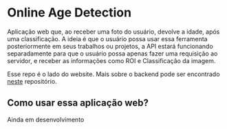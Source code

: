 # Online Age Detection

Aplicação web que, ao receber uma foto do usuário, devolve a idade, após uma classificação. A ideia é que o usuário possa usar essa ferramenta posteriormente em seus trabalhos ou projetos, a API estará funcionando separadamente para que o usuário possa apenas fazer uma requisição ao servidor, e receber as informações como ROI e Classificação da imagem.

Esse repo é o lado do website. Mais sobre o backend pode ser encontrado [neste](https://github.com/igormcsouza/online-age-detection) repositório.

## Como usar essa aplicação web?

Ainda em desenvolvimento
